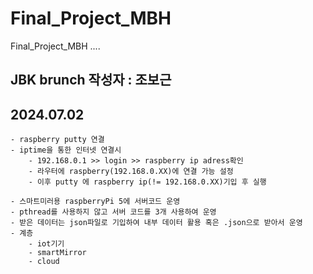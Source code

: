 # Final_Project_MBH
Final_Project_MBH ....

## JBK brunch 작성자 : 조보근

## 2024.07.02
    - raspberry putty 연결
    - iptime을 통한 인터넷 연결시
        - 192.168.0.1 >> login >> raspberry ip adress확인
        - 라우터에 raspberry(192.168.0.XX)에 연결 가능 설정
        - 이후 putty 에 raspberry ip(!= 192.168.0.XX)기입 후 실행

    - 스마트미러용 raspberryPi 5에 서버코드 운영
    - pthread를 사용하지 않고 서버 코드를 3개 사용하여 운영
    - 받은 데이터는 json파일로 기입하여 내부 데이터 활용 혹은 .json으로 받아서 운영
    - 계층
        - iot기기
        - smartMirror
        - cloud
